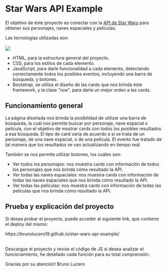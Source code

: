 <h1>Star Wars API Example</h1>
<p>
  El objetivo de éste proyecto es conectar con la <a href="https://swapi.dev/">API de Star Wars</a> para obtener sus personajes, naves espaciales y películas.
  
</p>
<p>
  Las tecnologías utilizadas son: 
  <br>
  <br>
  <a href="https://skillicons.dev">
    <img src="https://skillicons.dev/icons?i=html,css,js,bootstrap&perline=12" />
  </a>
</p>
<ul>
  <li>HTML, para la estructura general del proyecto.</li>
  <li>CSS, para los estilos de cada elemento.</li>
  <li>JavaScript, para darle funcionalidad a cada elemento, detectando correctamente todos los posibles eventos, incluyendo una barra de búsqueda, y botones.</li>
  <li>Bootstrap, se utiliza el diseño de las cards que nos brinda éste framework, y la clase "row", para darle un mejor orden a las cards.</li>
</ul>
<h2>Funcionamiento general</h2>
<p>
  La página diseñada nos brinda la posibilidad de utilizar una barra de búsqueda, la cuál nos permite buscar por personaje, nave espacial o película, con el objetivo de mostrar cards con todos los posibles resultados a esa búsqueda. El tipo de card varía de acuerdo a si se trata de un personaje, de una nave espacial, o de una película. El evento fue tratado de tal manera que los resultados se van actualizando en tiempo real.
  
</p>
<p>También se nos permite utilizar botones, los cuáles son:</p>
<ul>
  <li>Ver todos los personajes: nos muestra cards con información de todos los personajes que nos brinda cómo resultado la API.</li>
  <li>Ver todas las naves espaciales: nos muestra cards con información de todas las naves espaciales que nos brinda cómo resultado la API.</li>
  <li>Ver todas las películas: nos muestra cards con información de todas las películas que nos brinda cómo resultado la API.</li>
</ul>
<h2>Prueba y explicación del proyecto</h2>
<p>Si desea probar el proyecto, puede acceder al siguiente link, que contiene el deploy del mismo:</p>
https://brunolucero19.github.io/star-wars-api-example/
<br>
<br>
<p>Descargue el proyecto y revise el código de JS si desea analizar el funcionamiento, he detallado cada función para su total comprensión.
</p>
<p>Gracias por su atención! Bruno Lucero</p>
